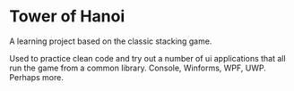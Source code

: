 ﻿# Tower of Hanoi

A learning project based on the classic stacking game.

Used to practice clean code and try out a number of ui applications that all run the game from a common library.
Console, Winforms, WPF, UWP. Perhaps more.